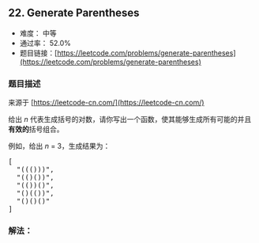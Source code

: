## 22. Generate Parentheses

- 难度： 中等
- 通过率： 52.0%
- 题目链接：[https://leetcode.com/problems/generate-parentheses](https://leetcode.com/problems/generate-parentheses)


### 题目描述

来源于 [https://leetcode-cn.com/](https://leetcode-cn.com/)

<p>给出&nbsp;<em>n</em>&nbsp;代表生成括号的对数，请你写出一个函数，使其能够生成所有可能的并且<strong>有效的</strong>括号组合。</p>

<p>例如，给出&nbsp;<em>n </em>=<em> </em>3，生成结果为：</p>

<pre>[
  &quot;((()))&quot;,
  &quot;(()())&quot;,
  &quot;(())()&quot;,
  &quot;()(())&quot;,
  &quot;()()()&quot;
]
</pre>


### 解法：